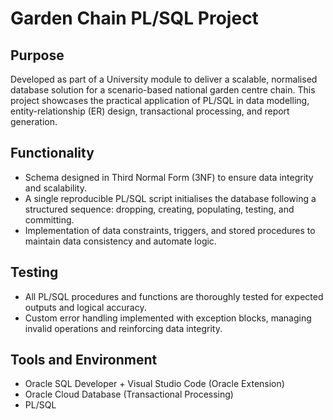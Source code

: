# Garden Chain PL/SQL Project

## Purpose
Developed as part of a University module to deliver a scalable, normalised database solution for a scenario-based national garden centre chain. This project showcases the practical application of PL/SQL in data modelling, entity-relationship (ER) design, transactional processing, and report generation.

## Functionality
- Schema designed in Third Normal Form (3NF) to ensure data integrity and scalability.
- A single reproducible PL/SQL script initialises the database following a structured sequence: dropping, creating, populating, testing, and committing.
- Implementation of data constraints, triggers, and stored procedures to maintain data consistency and automate logic.

## Testing
- All PL/SQL procedures and functions are thoroughly tested for expected outputs and logical accuracy.
- Custom error handling implemented with exception blocks, managing invalid operations and reinforcing data integrity.

## Tools and Environment
- Oracle SQL Developer + Visual Studio Code (Oracle Extension) 
- Oracle Cloud Database (Transactional Processing)
- PL/SQL


